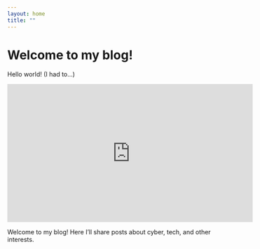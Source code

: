 ```yaml
---
layout: home
title: ""
---
```


# Welcome to my blog!

Hello world! (I had to…)

<div align="center">
  <iframe width="560" height="315" 
    src="https://www.youtube.com/embed/vTxZifDpg8s?start=1"
    title="YouTube video player" 
    frameborder="0" 
    allow="accelerometer; autoplay; clipboard-write; encrypted-media; gyroscope; picture-in-picture" 
    allowfullscreen>
  </iframe>
</div>



Welcome to my blog! Here I’ll share posts about cyber, tech, and other interests.
